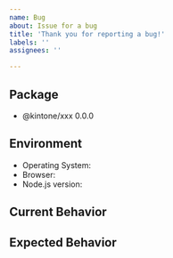 ```yaml
---
name: Bug
about: Issue for a bug
title: 'Thank you for reporting a bug!'
labels: ''
assignees: ''

---
```


<!-- Thank you for reporting a bug! -->

## Package

<!-- Please update the following package information you tested -->

- @kintone/xxx 0.0.0


## Environment

- Operating System:
- Browser:
- Node.js version:

## Current Behavior


## Expected Behavior
